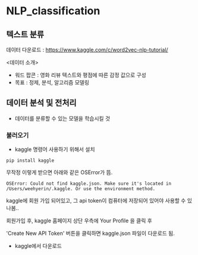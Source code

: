 # NLP_classification

## 텍스트 분류
데이터 다운로드 : https://www.kaggle.com/c/word2vec-nlp-tutorial/

<데이터 소개>

-	워드 팝콘 : 영화 리뷰 텍스트와 평점에 따른 감정 값으로 구성
-	목표 : 정제, 분석, 알고리즘 모델링

## 데이터 분석 및 전처리
-	데이터를 분류할 수 있는 모델을 학습시킬 것
### 불러오기
-	kaggle 명령어 사용하기 위해서 설치 
~~~
pip install kaggle
~~~

무작정 이렇게 받으면 아래와 같은 OSError가 뜸.
~~~
OSError: Could not find kaggle.json. Make sure it's located in /Users/weehyerin/.kaggle. Or use the environment method.
~~~
kaggle에 회원 가입 되어있고, 그 api token이 컴퓨터에 저장되어 있어야 사용할 수 있나봄..

회원가입 후, kaggle 홈페이지 상단 우측에  Your Profile 을 클릭 후 
 
'Create New API Token' 버튼을 클릭하면 kaggle.json 파일이 다운로드 됨.



- kaggle에서 다운로드
~~~

~~~
